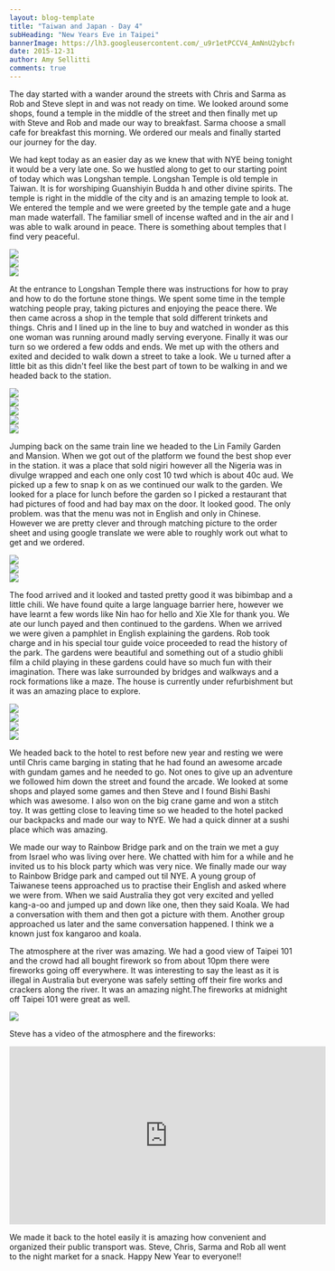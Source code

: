 ```yaml
---
layout: blog-template
title: "Taiwan and Japan - Day 4"
subHeading: "New Years Eve in Taipei"
bannerImage: https://lh3.googleusercontent.com/_u9r1etPCCV4_AmNnU2ybcfne36L1EFTZHfN52pcVl4CequkFxjgbg0EaPh2eB0JiZ-No9ZfQDmOtKg36X5eplPPiDg7fIhCH9HcA2GFW1EM4IbCNwWMTzuHaPp4omW8-sgrZwwk4A=w2400
date: 2015-12-31
author: Amy Sellitti
comments: true
---
```

The day started with a wander around the streets with Chris and Sarma as Rob and Steve slept in and was not ready on time. We looked around some shops, found a temple in the middle of the street and then finally met up with Steve and Rob and made our way to breakfast. Sarma choose a small cafe for breakfast this morning. We ordered our meals and finally started our journey for the day. 

We had kept today as an easier day as we knew that with NYE being tonight it would be a very late one. So we hustled along to get to our starting point of today which was Longshan temple. Longshan Temple is old temple in Taiwan. It is for worshiping Guanshiyin Budda h and other divine spirits. The temple is right in the middle of the city and is an amazing temple to look at. We entered the temple and we were greeted by the temple gate and a huge man made waterfall. The familiar smell of incense wafted and in the air and I was able to walk around in peace. There is something about temples that I find very peaceful. 

<div class="center-image"><img src="https://lh3.googleusercontent.com/w0g_2tCws_3XpmVYxRgX1uunEjd8F4-R2C2YlVuvw3QdyBQMrwv_x_TCRmdJC9u11ofTKBdiB99IKzRmi2My-eLekBPcFHjGp7e9-bvuikWuMH6WLXsVLqyaaDoeApmExlrd6mS0KA=w2400" /></div>
<div class="center-image"><img src="https://lh3.googleusercontent.com/LceexpzVWjn1CzKhyr0MUcP5nly4VnKT5mpacTaLaSSbvddJ3j-YjNYVb6Gb_EPpNUoeV2VnNUiGR5jwREGA4LvTEtzmKCkNpPruD8fbElr3U2eUHlRWrMOCrik-NmDqBzkKU7ZXiw=w2400" /></div>
<div class="center-image"><img src="https://lh3.googleusercontent.com/AVL6niEfzW0mzjbbQ8f8rSwi05dH7v7z6QkrakE5KUCj2eLbHcZVJd9EjLdnGXSlqRjF_0N7sgdiGrxcPrP_8GXkIhYD0lUxVQNGFrZLpsmubxCPd0sVPPAAB5gkcQYMO9ebqPjpdA=w2400" /></div>
 
At the entrance to Longshan Temple there was instructions for how to pray and how to do the fortune stone things. We spent some time in the temple watching people pray, taking pictures and enjoying the peace there. We then came across a shop in the temple that sold different trinkets and things. Chris and I lined up in the line to buy and watched in wonder as this one woman was running around madly serving everyone. Finally it was our turn so we ordered a few odds and ends. We met up with the others and exited and decided to walk down a street to take a look. We u turned after a little bit as this didn't feel like the best part of town to be walking in and we headed back to the station. 

<div class="center-image"><img src="https://lh3.googleusercontent.com/qcJaKJubsWMASXLy0Leg-Tu-yQxepdq-27Vh_XUsNW93V5Hqru9gNn1IvvyZvc1vEQDXebQ0qy0yhBsWCpNLhZmHfzeRPjH1PtTdfs7octxoT-0bMafDKu58OJo8jCPql7Wy_L0fdA=w2400" /></div>
<div class="center-image"><img src="https://lh3.googleusercontent.com/51t7p_CA70RfY-Ez2s8P4c8tiN82ZTE6Dmdzi8bHdFplNdYXMl9NvBZG-z8g_VE_lZAuOsxwL5ZCGUvMxyqrkDL0rtdLJ3QjMb81cl5XKTB3CZJZv2Ex-7VL1x7OteyxlBwriZZhVA=w2400" /></div>
<div class="center-image"><img src="https://lh3.googleusercontent.com/chWfC7ILFV2Zn4oUtX4XFcUwEulD-OVZ76SrVBg22kWDp1vnl9wZTa1cLJY44qobsHWDPw2MECwTxqUak35ML8uOJ1MxpPIfZvaONvlo1plHi8WTwcqhnx0Pn0NJ1btIGp5jcOdV_w=w2400" /></div>
<div class="center-image"><img src="https://lh3.googleusercontent.com/rSolRP-Zngwk4omAPA30GL1ak7u5kVeKqq4luN1p_juowUba1N3mHZrI_Pd6S4JJVstv1hLAAPbsMpOu6TpH5bNwwaUFuYOdujhyiZJEC5avDEG4dv_4QaH0sJKETRgDF3Zn2J-RlA=w2400" /></div>
<div class="center-image"><img src="https://lh3.googleusercontent.com/cqOzDFEdR27R1DAT2DPaP3oUGFBy_JkLRPuEVC7r-8mb96jWNO-Uw14eiWIR7KrtZEo9WDLyptUaOIrA0SyKW3pwQeeXaxO3fyFdBg8-PcUiY-8-jCVwOhKhG18U1zTqOXEGZwKg5Q=w2400" /></div>

Jumping back on the same train line we headed to the Lin Family Garden and Mansion. When we got out of the platform we found the best shop ever in the station. it was a place that sold nigiri however all the Nigeria was in divulge wrapped and each one only cost 10 twd which is about 40c aud. We picked up a few to snap k on as we continued our walk to the garden. We looked for a place for lunch before the garden so I picked a restaurant that had pictures of food and had bay max on the door. It looked good. The only problem. was that the menu was not in English and only in Chinese. However we are pretty clever and through matching picture to the order sheet and using google translate we were able to roughly work out what to get and we ordered.

<div class="center-image"><img src="https://lh3.googleusercontent.com/A-O878R3flbPC7ZQXHSG8So31rzbrjR_ONK__e9zcGuYI91f5P5PrkTp-0IcIp2I0-8_3EcXXW8vEItvGzJKpLQUVpcF8MiPFcuzQ3X-C1BbZaCqUJeTDEA12OurtRILMrCXbUE0iQ=w2400" /></div>
<div class="center-image"><img src="https://lh3.googleusercontent.com/jROlcywYXRysQgrM0INd9KBbKmSh3g_Hh8FjUF-yB5EI9yXsGmFngdlKwS9EN2EmEBZ4feHUULOot7Cm0Q5UWmQLhtv5xCvlECBOFNZ6cQQF_7Atw9Bm3Si_SGqdVW3N4k_zlGbvhQ=w2400" /></div>
<div class="center-image"><img src="https://lh3.googleusercontent.com/J-1pZXp4P4IaWFppyq0A_b3v9cz_Ttz11v15-5p27OdQhXZKTfCzUGea8mAYqd7tXcrWGMUarRocIWkvcaY8h6pisdjaYpqkFX9iHMWl3e5l866HGoDzXHOwuQ8JUhy8VifA1Z3IzA=w2400" /></div>

The food arrived and it looked and tasted pretty good it was bibimbap and a little chili. We have found quite a large language barrier here, however we have learnt a few words like Nin hao for hello and Xie XIe for thank you. We ate our lunch payed and then continued to the gardens. When we arrived we were given a pamphlet in English explaining the gardens. Rob took charge and in his special tour guide voice proceeded to read the history of the park. The gardens were beautiful and something out of a studio ghibli film a child playing in these gardens could have so much fun with their imagination. There was lake surrounded by bridges and walkways and a rock formations like a maze. The house is currently under refurbishment but it was an amazing place to explore.

<div class="center-image"><img src="https://lh3.googleusercontent.com/ANZp2M9bcwg-Uwi5cOtrBY_6WI9FmjvF5J4T1PMe8AvmBKZ8kH-Zj-RcKZe14kwACKU71khBW-5LFkbHedXfK2yRiKN_R_8LFdyMvEGml0LDNtmR5ksEaIJ-cTgF_5rgI8cCCzEiqQ=w2400" /></div>
<div class="center-image"><img src="https://lh3.googleusercontent.com/UIAH_t4tcznyQApCJ0zM8M2hEca_f56L85SMl9MuZ2eY6BgQzm0VVvZPSwfGtDPfEiHjvvqGx-4kCwe-24ypL-7bhQoVuqZDl_X0j3VlFRo6Q2isRVx0NTg-byHJyCcVey0BudB_Mg=w2400" /></div>
<div class="center-image"><img src="hhttps://lh3.googleusercontent.com/m9gS2h2OevPomTdmd7X3vNbGT6FwgQxCpQmcd_oGJXiyaTkjpP81ncnCxJtjC-YKCleDo4Pzc4W7-iveXi8yoo50IA-Qcnk56zCgGSTir0tkXE-HJi_W2BJ75x8PIfZg0WMkPQGSBA=w2400" /></div>
<div class="center-image"><img src="https://lh3.googleusercontent.com/LZZMx7k_AH2lxRJbpV-hz_cvjZtYe7U9R8f0pSkGeTdtcdGiZJjU5ZE9GrlYuM2lf2B0boY_f6cGcsBnGK9LCumZ5kk5EqMhuygR8n0kvv35kUyqGMx4YfekmCmHKlqnlsz-nU9T7A=w2400" /></div>

We headed back to the hotel to rest before new year and resting we were until Chris came barging in stating that he had found an awesome arcade with gundam games and he needed to go. Not ones to give up an adventure we followed him down the street and found the arcade. We looked at some shops and played some games and then Steve and I found Bishi Bashi which was awesome. I also won on the big crane game and won a stitch toy. It was getting close to leaving time so we headed to the hotel packed our backpacks and made our way to NYE. We had a quick dinner at a sushi place which was amazing.

We made our way to Rainbow Bridge park and on the train we met a guy from Israel who was living over here. We chatted with him for a while and he invited us to his block party which was very nice. We finally made our way to Rainbow Bridge park and camped out til NYE. A young group of Taiwanese teens approached us to practise their English and asked where we were from. When we said Australia they got very excited and yelled kang-a-oo and jumped up and down like one, then they said Koala. We had a conversation with them and then got a picture with them. Another group approached us later and the same conversation happened. I think we a known just fox kangaroo and koala. 

The atmosphere at the river was amazing. We had a good view of Taipei 101 and the crowd had all bought firework so from about 10pm there were fireworks going off everywhere.  It was interesting to say the least as it is illegal in Australia but everyone was safely setting off their fire works and crackers along the river. It was an amazing night.The fireworks at midnight off Taipei 101 were great as well. 

<div class="center-image"><img src="https://lh3.googleusercontent.com/_u9r1etPCCV4_AmNnU2ybcfne36L1EFTZHfN52pcVl4CequkFxjgbg0EaPh2eB0JiZ-No9ZfQDmOtKg36X5eplPPiDg7fIhCH9HcA2GFW1EM4IbCNwWMTzuHaPp4omW8-sgrZwwk4A=w2400" /></div>

Steve has a video of the atmosphere and the fireworks: 

<iframe width="560" height="315" src="https://www.youtube.com/embed/EbLE9L4YeRU" frameborder="0" allow="autoplay; encrypted-media" allowfullscreen></iframe>

We made it back to the hotel easily it is amazing how convenient and organized their public transport was. Steve, Chris, Sarma and Rob all went to the night market for a snack. Happy New Year to everyone!!
 
